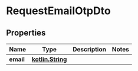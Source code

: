 # RequestEmailOtpDto

## Properties
Name | Type | Description | Notes
------------ | ------------- | ------------- | -------------
**email** | [**kotlin.String**](.md) |  | 
